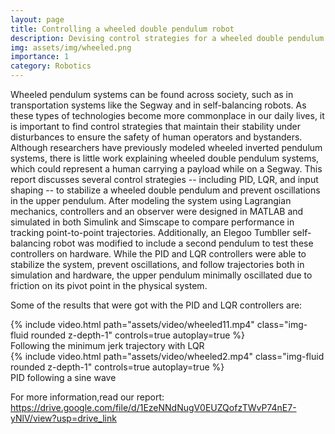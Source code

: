```yaml
---
layout: page
title: Controlling a wheeled double pendulum robot
description: Devising control strategies for a wheeled double pendulum robot
img: assets/img/wheeled.png
importance: 1
category: Robotics
---
```


Wheeled pendulum systems can be found across society, such as in transportation systems like the Segway and in self-balancing robots. As these types of technologies become more commonplace in our daily lives, it is important to find control strategies that maintain their stability under disturbances to ensure the safety of human operators and bystanders. Although researchers have previously modeled wheeled inverted pendulum systems, there is little work explaining wheeled double pendulum systems, which could represent a human carrying a payload while on a Segway. This report discusses several control strategies -- including PID, LQR, and input shaping -- to stabilize a wheeled double pendulum and prevent oscillations in the upper pendulum. After modeling the system using Lagrangian mechanics, controllers and an observer were designed in MATLAB and simulated in both Simulink and Simscape to compare performance in tracking point-to-point trajectories. Additionally, an Elegoo Tumbller self-balancing robot was modified to include a second pendulum to test these controllers on hardware. While the PID and LQR controllers were able to stabilize the system, prevent oscillations, and follow trajectories both in simulation and hardware, the upper pendulum minimally oscillated due to friction on its pivot point in the physical system. 

Some of the results that were got with the PID and LQR controllers are:

<div class="col-sm mt-3 mt-md-0">
        {% include video.html path="assets/video/wheeled11.mp4" class="img-fluid rounded z-depth-1" controls=true autoplay=true %}
</div>

<div class="caption">
    Following the minimum jerk trajectory with LQR
</div>

<div class="col-sm mt-3 mt-md-0">
        {% include video.html path="assets/video/wheeled2.mp4" class="img-fluid rounded z-depth-1" controls=true autoplay=true %}
</div>

<div class="caption">
    PID following a sine wave
</div>

For more information,read our report:<br>
https://drive.google.com/file/d/1EzeNNdNugV0EUZQofzTWvP74nE7-yNlV/view?usp=drive_link